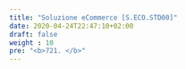 ```yaml
---
title: "Soluzione eCommerce [S.ECO.STD00]"
date: 2020-04-24T22:47:10+02:00
draft: false
weight : 10
pre: "<b>721. </b>"
---
```

